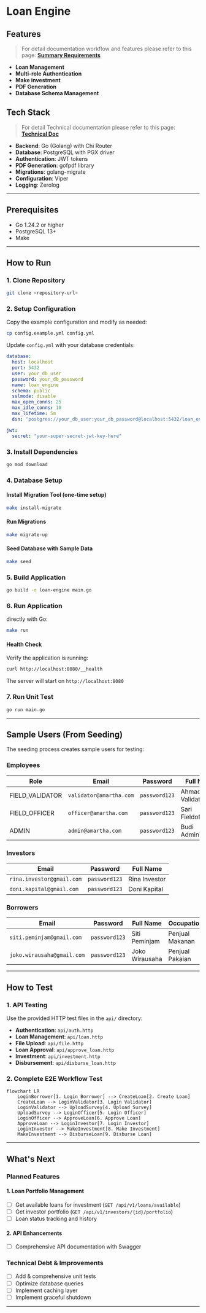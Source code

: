 # Loan Engine

## Features
> For detail documentation workflow and features please refer to this page: **[Summary Requirements](doc/summary-requirements.md)**

- **Loan Management**
- **Multi-role Authentication**
- **Make investment**
- **PDF Generation**
- **Database Schema Management**

## Tech Stack
> For detail Technical documentation please refer to this page: **[Technical Doc](doc/tech-doc.md)**


- **Backend**: Go (Golang) with Chi Router
- **Database**: PostgreSQL with PGX driver
- **Authentication**: JWT tokens
- **PDF Generation**: gofpdf library
- **Migrations**: golang-migrate
- **Configuration**: Viper
- **Logging**: Zerolog

---

## Prerequisites

- Go 1.24.2 or higher
- PostgreSQL 13+
- Make

---

## How to Run

### 1. Clone Repository
```bash
git clone <repository-url>
```

### 2. Setup Configuration
Copy the example configuration and modify as needed:
```bash
cp config.example.yml config.yml
```

Update `config.yml` with your database credentials:
```yaml
database:
  host: localhost
  port: 5432
  user: your_db_user
  password: your_db_password
  name: loan_engine
  schema: public
  sslmode: disable
  max_open_conns: 25
  max_idle_conns: 10
  max_lifetime: 5m
  dsn: "postgres://your_db_user:your_db_password@localhost:5432/loan_engine"

jwt:
  secret: "your-super-secret-jwt-key-here"
```

### 3. Install Dependencies
```bash
go mod download
```

### 4. Database Setup

#### Install Migration Tool (one-time setup)
```bash
make install-migrate
```

#### Run Migrations
```bash
make migrate-up
```

#### Seed Database with Sample Data
```bash
make seed
```

### 5. Build Application
```bash
go build -o loan-engine main.go
```

### 6. Run Application
directly with Go:
```bash
make run
```

#### Health Check
Verify the application is running:
```bash
curl http://localhost:8080/__health
```

The server will start on `http://localhost:8080`


### 7. Run Unit Test
```bash
go run main.go
```


---

## Sample Users (From Seeding)

The seeding process creates sample users for testing:

### Employees
| Role | Email | Password | Full Name |
|------|-------|----------|-----------|
| FIELD_VALIDATOR | `validator@amartha.com` | `password123` | Ahmad Validator |
| FIELD_OFFICER | `officer@amartha.com` | `password123` | Sari Fieldofficer |
| ADMIN | `admin@amartha.com` | `password123` | Budi Administrator |

### Investors
| Email | Password | Full Name |
|-------|----------|-----------|
| `rina.investor@gmail.com` | `password123` | Rina Investor |
| `doni.kapital@gmail.com` | `password123` | Doni Kapital |

### Borrowers
| Email | Password | Full Name | Occupation |
|-------|----------|-----------|------------|
| `siti.peminjam@gmail.com` | `password123` | Siti Peminjam | Penjual Makanan |
| `joko.wirausaha@gmail.com` | `password123` | Joko Wirausaha | Penjual Pakaian |

---

## How to Test

### 1. API Testing
Use the provided HTTP test files in the `api/` directory:

- **Authentication**: `api/auth.http`
- **Loan Management**: `api/loan.http`
- **File Upload**: `api/file.http`
- **Loan Approval**: `api/approve_loan.http`
- **Investment**: `api/investment.http`
- **Disbursement**: `api/disburse_loan.http`

### 2. Complete E2E Workflow Test

```mermaid
flowchart LR
    LoginBorrower[1. Login Borrower] --> CreateLoan[2. Create Loan]
    CreateLoan --> LoginValidator[3. Login Validator]
    LoginValidator --> UploadSurvey[4. Upload Survey]
    UploadSurvey --> LoginOfficer[5. Login Officer]
    LoginOfficer --> ApproveLoan[6. Approve Loan]
    ApproveLoan --> LoginInvestor[7. Login Investor]
    LoginInvestor --> MakeInvestment[8. Make Investment]
    MakeInvestment --> DisburseLoan[9. Disburse Loan]
```

---

## What's Next

### Planned Features

#### 1. **Loan Portfolio Management**
- [ ] Get available loans for investment (`GET /api/v1/loans/available`)
- [ ] Get investor portfolio (`GET /api/v1/investors/{id}/portfolio`)
- [ ] Loan status tracking and history

#### 2. **API Enhancements**
- [ ] Comprehensive API documentation with Swagger

### Technical Debt & Improvements
- [ ] Add & comprehensive unit tests
- [ ] Optimize database queries
- [ ] Implement caching layer
- [ ] Implement graceful shutdown

---
